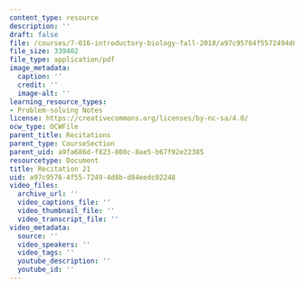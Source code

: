 ```yaml
---
content_type: resource
description: ''
draft: false
file: /courses/7-016-introductory-biology-fall-2018/a97c95764f5572494d8bd84eedc02248_MIT7_016F18rec21.pdf
file_size: 339402
file_type: application/pdf
image_metadata:
  caption: ''
  credit: ''
  image-alt: ''
learning_resource_types:
- Problem-solving Notes
license: https://creativecommons.org/licenses/by-nc-sa/4.0/
ocw_type: OCWFile
parent_title: Recitations
parent_type: CourseSection
parent_uid: a9fa686d-f823-808c-8ae5-b67f92e22385
resourcetype: Document
title: Recitation 21
uid: a97c9576-4f55-7249-4d8b-d84eedc02248
video_files:
  archive_url: ''
  video_captions_file: ''
  video_thumbnail_file: ''
  video_transcript_file: ''
video_metadata:
  source: ''
  video_speakers: ''
  video_tags: ''
  youtube_description: ''
  youtube_id: ''
---
```

